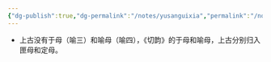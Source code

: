 ```yaml
---
{"dg-publish":true,"dg-permalink":"/notes/yusanguixia","permalink":"/notes/yusanguixia/","tags":["语言学"],"created":"2024-11-30T20:50:16.323+08:00","updated":"2025-03-02T19:58:28.855+08:00"}
---
```


- 上古没有于母（喻三）和喻母（喻四），《切韵》的于母和喻母，上古分别归入匣母和定母。

